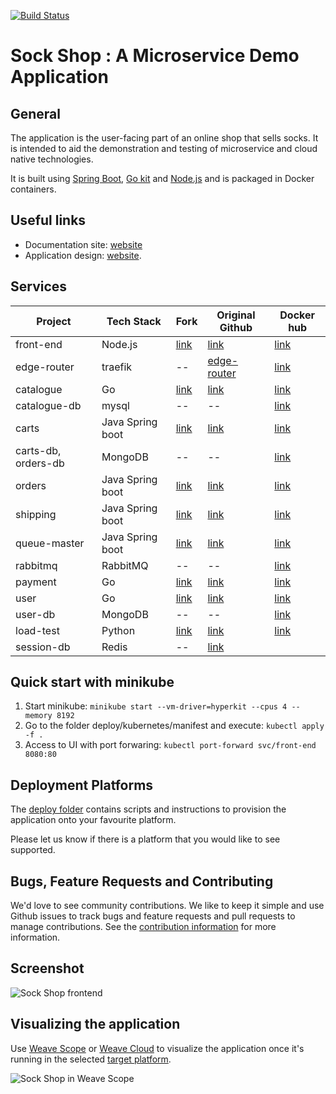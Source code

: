 [![Build Status](https://travis-ci.org/microservices-demo/microservices-demo.svg?branch=master)](https://travis-ci.org/microservices-demo/microservices-demo)

# Sock Shop : A Microservice Demo Application

## General

The application is the user-facing part of an online shop that sells socks. It is intended to aid the demonstration and testing of microservice and cloud native technologies.

It is built using [Spring Boot](http://projects.spring.io/spring-boot/), [Go kit](http://gokit.io) and [Node.js](https://nodejs.org/) and is packaged in Docker containers.

## Useful links

- Documentation site: [website](https://microservices-demo.github.io/)
- Application design: [website](./internal-docs/design.md).

## Services 

| Project   | Tech Stack | Fork | Original Github  | Docker hub  |
|-----------|------------|------|------------------|-------------|
| front-end | Node.js    | [link](https://github.com/TUB-CNPE-TB/front-end) | [link](https://github.com/microservices-demo/front-end) | [link](https://hub.docker.com/r/weaveworksdemos/front-end/)  |
| edge-router | traefik | -- | [edge-router](https://github.com/microservices-demo/edge-router)  | [link](https://hub.docker.com/r/weaveworksdemos/edge-router/)  |
| catalogue  | Go       | [link](https://github.com/TUB-CNPE-TB/catalogue) | [link](https://github.com/microservices-demo/catalogue)  | [link](https://hub.docker.com/r/weaveworksdemos/catalogue/)  |
| catalogue-db | mysql | --  | --  | [link](https://hub.docker.com/r/weaveworksdemos/catalogue-db/)  |
| carts  | Java Spring boot | [link](https://github.com/TUB-CNPE-TB/carts) | [link](https://github.com/microservices-demo/carts)  | [link](https://hub.docker.com/r/weaveworksdemos/carts/)  |
| carts-db, orders-db | MongoDB | --  | --  | [link](https://hub.docker.com/_/mongo)  |
| orders  | Java Spring boot | [link](https://github.com/TUB-CNPE-TB/orders) | [link](https://github.com/microservices-demo/orders)  | [link](https://hub.docker.com/r/weaveworksdemos/orders/)  |
| shipping  | Java Spring boot | [link](https://github.com/TUB-CNPE-TB/shipping) | [link](https://github.com/microservices-demo/shipping)  | [link](https://hub.docker.com/r/weaveworksdemos/shipping/)  |
| queue-master  | Java Spring boot | [link](https://github.com/TUB-CNPE-TB/queue-master) | [link](https://github.com/microservices-demo/queue-master)  | [link](https://hub.docker.com/r/weaveworksdemos/queue-master/)  |
| rabbitmq  | RabbitMQ | --  | --  | [link](https://hub.docker.com/_/rabbitmq)  |
| payment  | Go | [link](https://github.com/TUB-CNPE-TB/payment) |  [link](https://github.com/microservices-demo/payment)  | [link](https://hub.docker.com/r/weaveworksdemos/payment/)  |
| user  | Go | [link](https://github.com/TUB-CNPE-TB/user) | [link](https://github.com/microservices-demo/user)  | [link](https://hub.docker.com/r/weaveworksdemos/user/)  |
| user-db | MongoDB | --  | --  | [link](https://hub.docker.com/r/weaveworksdemos/user-db/)  |
| load-test  | Python | [link](https://github.com/TUB-CNPE-TB/load-test) | [link](https://github.com/microservices-demo/load-test)  | [link](https://hub.docker.com/r/weaveworksdemos/load-test/)  |
| session-db  | Redis | --  | [link](https://hub.docker.com/_/redis)  |

## Quick start with minikube

1. Start minikube: `minikube start --vm-driver=hyperkit --cpus 4 --memory 8192`
2. Go to the folder deploy/kubernetes/manifest and execute: `kubectl apply -f .`
3. Access to UI with port forwaring: `kubectl port-forward svc/front-end 8080:80`


## Deployment Platforms

The [deploy folder](./deploy/) contains scripts and instructions to provision the application onto your favourite platform. 

Please let us know if there is a platform that you would like to see supported.

## Bugs, Feature Requests and Contributing

We'd love to see community contributions. We like to keep it simple and use Github issues to track bugs and feature requests and pull requests to manage contributions. See the [contribution information](.github/CONTRIBUTING.md) for more information.

## Screenshot

![Sock Shop frontend](https://github.com/microservices-demo/microservices-demo.github.io/raw/master/assets/sockshop-frontend.png)

## Visualizing the application

Use [Weave Scope](http://weave.works/products/weave-scope/) or [Weave Cloud](http://cloud.weave.works/) to visualize the application once it's running in the selected [target platform](./deploy/).

![Sock Shop in Weave Scope](https://github.com/microservices-demo/microservices-demo.github.io/raw/master/assets/sockshop-scope.png)

## 
